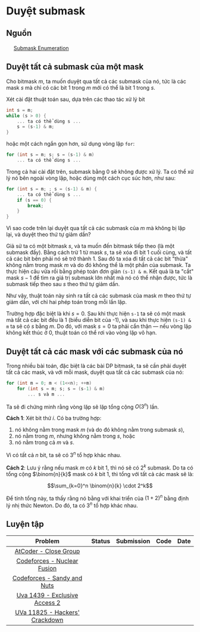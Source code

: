 # Duyệt submask

## Nguồn
<img src="../../../../assets/images/cpalgorithms.ico" width="16" height="16"/> [Submask Enumeration](https://cp-algorithms.com/algebra/all-submasks.html)

## Duyệt tất cả submask của một mask

Cho bitmask $m$, ta muốn duyệt qua tất cả các submask của nó, tức là các mask $s$ mà chỉ có các bit 1 trong $m$ mới có thể là bit 1 trong $s$.

Xét cài đặt thuật toán sau, dựa trên các thao tác xử lý bit

```cpp
int s = m;
while (s > 0) {
    ... ta có thể dùng s ...
    s = (s-1) & m;
}
```

hoặc một cách ngắn gọn hơn, sử dụng vòng lặp `for`:

```cpp
for (int s = m; s; s = (s-1) & m)
    ... ta có thể dùng s ...
```

Trong cả hai cài đặt trên, submask bằng 0 sẽ không được xử lý. Ta có thể xử lý nó bên ngoài vòng lặp, hoặc dùng một cách cục súc hơn, như sau:

```cpp
for (int s = m; ; s = (s-1) & m) {
    ... ta có thể dùng s ...
    if (s == 0) {
        break;
    }
}
```

Vì sao code trên lại duyệt qua tất cả các submask của $m$ mà không bị lặp lại, và duyệt theo thứ tự giảm dần?

Giả sử ta có một bitmask $s$, và ta muốn đến bitmask tiếp theo (là một submask đấy). Bằng cách trừ 1 từ mask $s$, ta sẽ xóa đi bit 1 cuối cùng, và tất cả các bit bên phải nó sẽ trở thành 1. Sau đó ta xóa đi tất cả các bit "thừa" không nằm trong mask $m$ và do đó không thể là một phần của submask. Ta thực hiện câu vừa rồi bằng phép toán đơn giản `(s-1) & m`. Kết quả là ta "cắt" mask $s-1$ để tìm ra giá trị submask lớn nhất mà nó có thể nhận được, tức là submask tiếp theo sau $s$ theo thứ tự giảm dần.

Như vậy, thuật toán này sinh ra tất cả các submask của mask $m$ theo thứ tự giảm dần, với chỉ hai phép toán trong mỗi lần lặp.

Trường hợp đặc biệt là khi $s = 0$. Sau khi thực hiện `s-1` ta sẽ có một mask mà tất cả các bit đều là 1 (biểu diễn bit của -1), và sau khi thực hiện `(s-1) & m` ta sẽ có $s$ bằng $m$. Do đó, với mask $s = 0$ ta phải cẩn thận — nếu vòng lặp không kết thúc ở 0, thuật toán có thể rơi vào vòng lặp vô hạn.

## Duyệt tất cả các mask với các submask của nó

Trong nhiều bài toán, đặc biệt là các bài DP bitmask, ta sẽ cần phải duyệt tất cả các mask, và với mỗi mask, duyệt qua tất cả các submask của nó:

```cpp
for (int m = 0; m < (1<<n); ++m)
    for (int s = m; s; s = (s-1) & m)
        ... s và m ...
```

Ta sẽ đi chứng minh rằng vòng lặp sẽ lặp tổng cộng $O(3^n)$ lần.

**Cách 1**: Xét bit thứ $i$. Có ba trường hợp:

1. nó không nằm trong mask $m$ (và do đó không nằm trong submask $s$),
2. nó nằm trong $m$, nhưng không nằm trong $s$, hoặc
3. nó nằm trong cả $m$ và $s$.

Vì có tất cả $n$ bit, ta sẽ có $3^n$ tổ hợp khác nhau.

**Cách 2**: Lưu ý rằng nếu mask $m$ có $k$ bit 1, thì nó sẽ có $2^k$ submask. Do ta có tổng cộng $\binom{n}{k}$ mask có $k$ bit 1, thì tổng với tất cả các mask sẽ là:

$$\sum_{k=0}^n \binom{n}{k} \cdot 2^k$$

Để tính tổng này, ta thấy rằng nó bằng với khai triển của $(1+2)^n$ bằng định lý nhị thức Newton. Do đó, ta có $3^n$ tổ hợp khác nhau.

## Luyện tập

| Problem | Status | Submission | Code | Date |
| :---: | :-----------: | :---: | :---: | :---: |
| [AtCoder - Close Group](https://atcoder.jp/contests/abc187/tasks/abc187_f) | | | | |
| [Codeforces - Nuclear Fusion](http://codeforces.com/problemset/problem/71/E) | | | | |
| [Codeforces - Sandy and Nuts](http://codeforces.com/problemset/problem/599/E) | | | | |
| [Uva 1439 - Exclusive Access 2](https://uva.onlinejudge.org/index.php?option=com_onlinejudge&Itemid=8&page=show_problem&problem=4185) | | | | |
| [UVa 11825 - Hackers' Crackdown](https://uva.onlinejudge.org/index.php?option=com_onlinejudge&Itemid=8&page=show_problem&problem=2925) | | | | |
